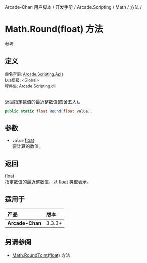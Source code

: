 Arcade-Chan 用户脚本 / 开发手册 / Arcade.Scripting / Math / 方法 /
# Math.Round(float) 方法
参考

## 定义
<div style="font-size: 90%;">
命名空间: <a href="README.md">Arcade.Scripting.Apis</a><br />
Lua层级: &lt;Global&gt;<br />
程序集: Arcade.Scripting.dll
</div><br />

返回指定数值的最近整数值(四舍五入)。

```csharp
public static float Round(float value);
```

## 参数
- ``value`` [float](https://docs.microsoft.com/zh-cn/dotnet/api/system.single)  
  要计算的数值。

## 返回
[float](https://docs.microsoft.com/zh-cn/dotnet/api/system.single)  
  指定数值的最近整数值，以 [float](https://docs.microsoft.com/zh-cn/dotnet/api/system.single) 类型表示。

## 适用于
| 产品 | 版本 |
|:----|:----|
| **Arcade-Chan** | 3.3.3+ |

## 另请参阅
- [Math.RoundToInt(float)](Math_RoundToInt.md) 方法